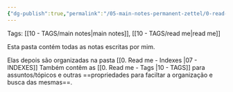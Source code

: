 ```yaml
---
{"dg-publish":true,"permalink":"/05-main-notes-permanent-zettel/0-read-me-main-notes/","noteIcon":"outgoing"}
---
```


Tags: [[10 - TAGS/main notes\|main notes]], [[10 - TAGS/read me\|read me]]

Esta pasta contém todas as notas escritas por mim.

Elas depois são organizadas na pasta [[0. Read me - Indexes \|07 - INDEXES]] 
Também contêm as [[0. Read me - Tags \|10 - TAGS]] para assuntos/tópicos e outras ==propriedades para faciltar a organização e busca das mesmas==.